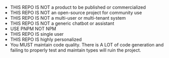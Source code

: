 - THIS REPO IS NOT a product to be published or commercialized
- THIS REPO IS NOT an open-source project for community use
- THIS REPO IS NOT a multi-user or multi-tenant system
- THIS REPO IS NOT a generic chatbot or assistant
- USE PNPM NOT NPM
- THIS REPO IS single user
- THIS REPO IS highly personalized
- You MUST maintain code quality. There is A LOT of code generation and failing to properly test and maintain types will ruin the project.